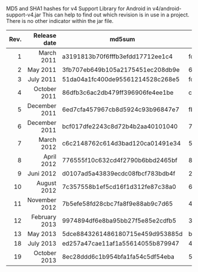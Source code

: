 MD5 and SHA1 hashes for v4 Support Library for Android in  v4/android-support-v4.jar
This can help to find out which revision is in use in a project. There is no other indicator within the jar file. 

|Rev.| Release date  |             md5sum               |                sha1sum                   |
|---:|--------------:|----------------------------------|------------------------------------------|
| 1  | March 2011    | a3191813b70f6fffb3efdd17712ee1c4 | fcbf4461f540d9e6f19cb94b3b3e8207e42f9a71 | 
| 2  | May 2011      | 3fb707eb649b105a2175451ec208db9e | 61060ddf38258d987d6a2916dd5ac9d5a15bba10 |
| 3  | July 2011     | 51da04a1fc400de95561214528c268e5 | fc834ac8147bc4ed0b555f90f500a57d4232c448 |
| 4  | October 2011  | 86dfb3c6ac2db479ff396906fe4ee1be | c3029e4469274fa93dc9306a626275314e50a8e4 | 
| 5  | December 2011 | 6ed7cfa457967cb8d5924c93b96847e7 | fb5b44c5924b42371105145c92a5825c1e7ac95d |
| 6  | December 2011 | bcf017dfe2243c8d72b4b2aa40101040 | 7329492e76650ee661f6af7704b0c79151d8e1ef |
| 7  | March 2012    | c6c2148762c614d3bad120ca01491e34 | 53307dc2bd2b69fd5533458ee11885f55807de4b |
| 8  | April 2012    | 776555f10c632cd4f2790b6bbd2465bf | 8790fea7a0bc1d42c69c648571e2c7a02c92cf4c |
| 9  | Juni 2012     | d0107ad5a43839ecdc08fbcf783bdb4f | 27c24d26e4c5d57976e6926367985548678e913c |
| 10 | August 2012   | 7c357558b1ef5cd16f1d312fe87c38a0 | 612846c9857077a039b533718f72db3bc041d389 |
| 11 | November 2012 | 7b5efe58fd28cbc7fa8f9e88ab9c7d65 | 48c94ae70fa65718b382098237806a5909bb096e |
| 12 | February 2013 | 9974894df6e8ba95bb27f5e85e2cdfb5 | 307c1cc532eabbf1d135b43e5c983c9da700449d |
| 13 | May 2013      | 5dce8843261486180715e459d953885d | bd6479f5dd592790607e0504e66e0f31c2b4d308 |
| 18 | July 2013     | ed257a47cae11af1a55614055b879947 | 4a6be13368bb64c5a0b0460632d228a1a915f58f |
| 19 | October 2013  | 8ec28ddd6c1b954bfa1fa54c5df54eba | 5896b0a4e377ac4242eb2bc785220c1c4fc052f4 |

